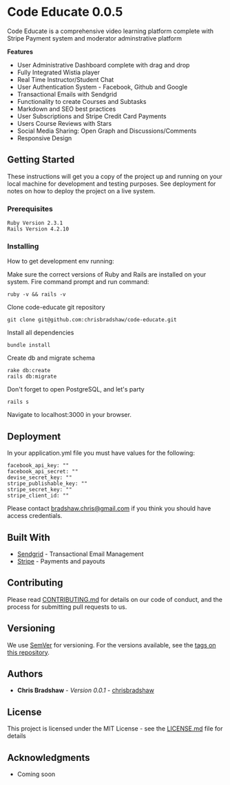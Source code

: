 # Code Educate 0.0.5

Code Educate is a comprehensive video learning platform complete with Stripe Payment system and moderator adminstrative platform


**Features**
    <ul>
        <li>User Administrative Dashboard complete with drag and drop</li>
        <li>Fully Integrated Wistia player</li>
        <li>Real Time Instructor/Student Chat</li>
        <li>User Authentication System - Facebook, Github and Google</li>
        <li>Transactional Emails with Sendgrid</li>
        <li>Functionality to create Courses and Subtasks</li>
        <li>Markdown and SEO best practices</li>
        <li>User Subscriptions and Stripe Credit Card Payments</li>
        <li>Users Course Reviews with Stars</li>
        <li>Social Media Sharing: Open Graph and Discussions/Comments</li>
        <li>Responsive Design</li>
    </ul>



## Getting Started

These instructions will get you a copy of the project up and running on your local machine for development and testing purposes. See deployment for notes on how to deploy the project on a live system.

### Prerequisites

```
Ruby Version 2.3.1
Rails Version 4.2.10
```

### Installing

How to get development env running:

Make sure the correct versions of Ruby and Rails are installed on your system. Fire command prompt and run command:

```
ruby -v && rails -v
```

Clone code-educate git repository

```
git clone git@github.com:chrisbradshaw/code-educate.git
```

Install all dependencies

```
bundle install
```

Create db and migrate schema

```
rake db:create
rails db:migrate
```

Don't forget to open PostgreSQL, and let's party

```
rails s
```

Navigate to localhost:3000 in your browser.

## Deployment

In your application.yml file you must have values for the following:

```
facebook_api_key: ""
facebook_api_secret: ""
devise_secret_key: ""
stripe_publishable_key: ""
stripe_secret_key: ""
stripe_client_id: ""
```

Please contact <a href="mailto:bradshaw.chris@gmail.com">bradshaw.chris@gmail.com</a> if you think you should have access credentials.

## Built With

* [Sendgrid](https://sendgrid.com/) - Transactional Email Management
* [Stripe](https://stripe.com/docs) - Payments and payouts


## Contributing

Please read [CONTRIBUTING.md](https://gist.github.com/PurpleBooth/b24679402957c63ec426) for details on our code of conduct, and the process for submitting pull requests to us.

## Versioning

We use [SemVer](http://semver.org/) for versioning. For the versions available, see the [tags on this repository](https://github.com/your/project/tags).

## Authors

* **Chris Bradshaw** - *Version 0.0.1* - [chrisbradshaw](https://github.com/chrisbradshaw)

## License

This project is licensed under the MIT License - see the [LICENSE.md](LICENSE.md) file for details

## Acknowledgments

* Coming soon

